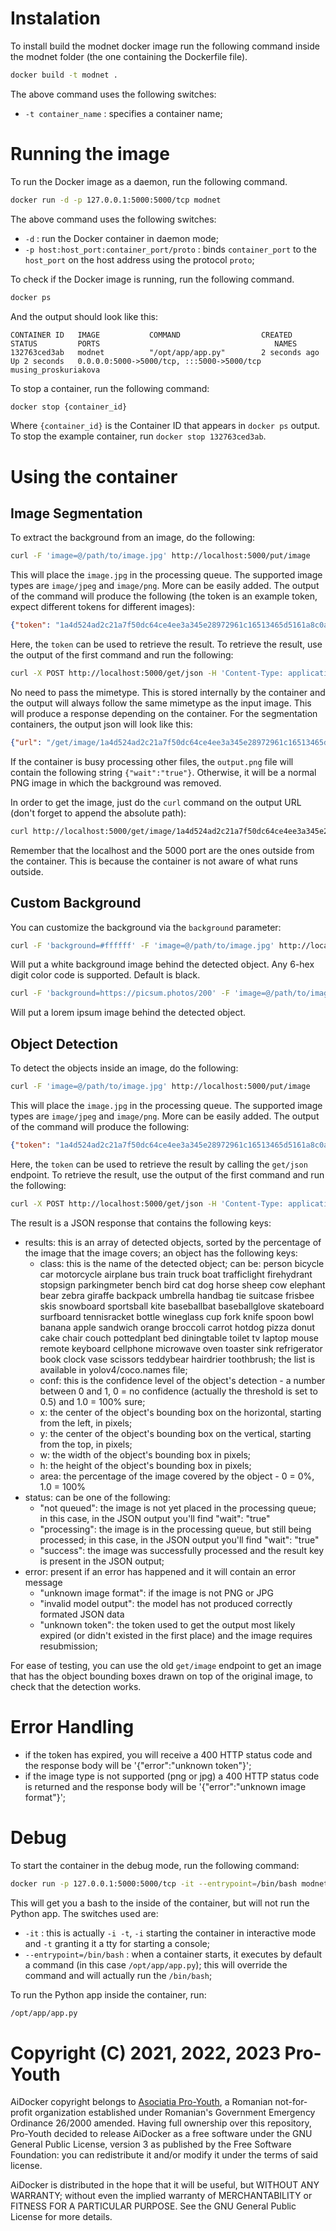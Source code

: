 # Instalation

To install build the modnet docker image run the following command inside the modnet folder (the one containing the Dockerfile file).

```sh
docker build -t modnet .
```

The above command uses the following switches:
- `-t container_name` : specifies a container name;

# Running the image

To run the Docker image as a daemon, run the following command.

```sh
docker run -d -p 127.0.0.1:5000:5000/tcp modnet
```

The above command uses the following switches:
- `-d` : run the Docker container in daemon mode;
- `-p host:host_port:container_port/proto` : binds `container_port` to the `host_port` on the host address using the protocol `proto`;

To check if the Docker image is running, run the following command.

```sh
docker ps
```

And the output should look like this:
```
CONTAINER ID   IMAGE           COMMAND                  CREATED         STATUS         PORTS                                       NAMES
132763ced3ab   modnet          "/opt/app/app.py"        2 seconds ago   Up 2 seconds   0.0.0.0:5000->5000/tcp, :::5000->5000/tcp   musing_proskuriakova
```

To stop a container, run the following command:

```sh
docker stop {container_id}
```

Where `{container_id}` is the Container ID that appears in `docker ps` output. To stop the example container, run `docker stop 132763ced3ab`.

# Using the container

## Image Segmentation ##

To extract the background from an image, do the following:

```sh
curl -F 'image=@/path/to/image.jpg' http://localhost:5000/put/image
```

This will place the `image.jpg` in the processing queue. The supported image types are `image/jpeg` and `image/png`. More can be easily added. The output of the command will produce the following (the token is an example token, expect different tokens for different images):

```json
{"token": "1a4d524ad2c21a7f50dc64ce4ee3a345e28972961c16513465d5161a8c0a3d1b"}
```

Here, the `token` can be used to retrieve the result. To retrieve the result, use the output of the first command and run the following:

```sh
curl -X POST http://localhost:5000/get/json -H 'Content-Type: application/json' -d '{"token": "1a4d524ad2c21a7f50dc64ce4ee3a345e28972961c16513465d5161a8c0a3d1b"}'
```

No need to pass the mimetype. This is stored internally by the container and the output will always follow the same mimetype as the input image.
This will produce a response depending on the container. For the segmentation containers, the output json will look like this:

```json
{"url": "/get/image/1a4d524ad2c21a7f50dc64ce4ee3a345e28972961c16513465d5161a8c0a3d1b.jpg", "status": "success"}
```

If the container is busy processing other files, the `output.png` file will contain the following string `{"wait":"true"}`. Otherwise, it will be a normal PNG image in which the background was removed.

In order to get the image, just do the `curl` command on the output URL (don't forget to append the absolute path):

```sh
curl http://localhost:5000/get/image/1a4d524ad2c21a7f50dc64ce4ee3a345e28972961c16513465d5161a8c0a3d1b.jpg --output out.jpg
```

Remember that the localhost and the 5000 port are the ones outside from the container. This is because the container is not aware of what runs outside.

## Custom Background ##

You can customize the background via the `background` parameter:

```sh
curl -F 'background=#ffffff' -F 'image=@/path/to/image.jpg' http://localhost:5000/put/image
```

Will put a white background image behind the detected object. Any 6-hex digit color code is supported. Default is black.

```sh
curl -F 'background=https://picsum.photos/200' -F 'image=@/path/to/image.jpg' http://localhost:5000/put/image
```

Will put a lorem ipsum image behind the detected object.

## Object Detection ##

To detect the objects inside an image, do the following:

```sh
curl -F 'image=@/path/to/image.jpg' http://localhost:5000/put/image
```

This will place the `image.jpg` in the processing queue. The supported image types are `image/jpeg` and `image/png`. More can be easily added. The output of the command will produce the following:

```json
{"token": "1a4d524ad2c21a7f50dc64ce4ee3a345e28972961c16513465d5161a8c0a3d1b", "mime": "image/jpeg"}
```

Here, the `token` can be used to retrieve the result by calling the `get/json` endpoint. To retrieve the result, use the output of the first command and run the following:

```sh
curl -X POST http://localhost:5000/get/json -H 'Content-Type: application/json' -d '{"token": "1a4d524ad2c21a7f50dc64ce4ee3a345e28972961c16513465d5161a8c0a3d1b", "mime": "image/jpeg"}' --output /path/to/output.json
```

The result is a JSON response that contains the following keys:
* results: this is an array of detected objects, sorted by the percentage of the image that the image covers; an object has the following keys:
    * class: this is the name of the detected object; can be: person bicycle car motorcycle airplane bus train truck boat trafficlight firehydrant stopsign parkingmeter bench bird cat dog horse sheep cow elephant bear zebra giraffe backpack umbrella handbag tie suitcase frisbee skis snowboard sportsball kite baseballbat baseballglove skateboard surfboard tennisracket bottle wineglass cup fork knife spoon bowl banana apple sandwich orange broccoli carrot hotdog pizza donut cake chair couch pottedplant bed diningtable toilet tv laptop mouse remote keyboard cellphone microwave oven toaster sink refrigerator book clock vase scissors teddybear hairdrier toothbrush; the list is available in yolov4/coco.names file;
    * conf: this is the confidence level of the object's detection - a number between 0 and 1, 0 = no confidence (actually the threshold is set to 0.5) and 1.0 = 100% sure;
    * x: the center of the object's bounding box on the horizontal, starting from the left, in pixels;
    * y: the center of the object's bounding box on the vertical, starting from the top, in pixels;
    * w: the width of the object's bounding box in pixels;
    * h: the height of the object's bounding box in pixels;
    * area: the percentage of the image covered by the object - 0 = 0%, 1.0 = 100%
* status: can be one of the following:
    * "not queued": the image is not yet placed in the processing queue; in this case, in the JSON output you'll find "wait": "true"
    * "processing": the image is in the processing queue, but still being processed; in this case, in the JSON output you'll find "wait": "true"
    * "success": the image was successfully processed and the result key is present in the JSON output;
* error: present if an error has happened and it will contain an error message
    * "unknown image format": if the image is not PNG or JPG
    * "invalid model output": the model has not produced correctly formated JSON data
    * "unknown token": the token used to get the output most likely expired (or didn't existed in the first place) and the image requires resubmission;

For ease of testing, you can use the old `get/image` endpoint to get an image that has the object bounding boxes drawn on top of the original image, to check that the detection works.

# Error Handling

- if the token has expired, you will receive a 400 HTTP status code and the response body will be '{"error":"unknown token"}';
- if the image type is not supported (png or jpg) a 400 HTTP status code is returned and the response body will be '{"error":"unknown image format"}';

# Debug

To start the container in the debug mode, run the following command:

```sh
docker run -p 127.0.0.1:5000:5000/tcp -it --entrypoint=/bin/bash modnet
```

This will get you a bash to the inside of the container, but will not run the Python app. The switches used are:
- `-it` : this is actually `-i -t`, `-i` starting the container in interactive mode and `-t` granting it a tty for starting a console;
- `--entrypoint=/bin/bash` : when a container starts, it executes by default a command (in this case `/opt/app/app.py`); this will override the command and will actually run the `/bin/bash`;

To run the Python app inside the container, run:

```sh
/opt/app/app.py
```

# Copyright (C) 2021, 2022, 2023 Pro-Youth

AiDocker copyright belongs to [Asociatia Pro-Youth](https://www.pro-youth.ro), a Romanian not-for-profit organization established under Romanian's Government Emergency Ordinance 26/2000 amended. Having full ownership over this repository, Pro-Youth decided to release AiDocker as a free software under the GNU General Public License, version 3 as published by the Free Software Foundation: you can redistribute it and/or modify it under the terms of said license.

AiDocker is distributed in the hope that it will be useful,  but WITHOUT ANY WARRANTY; without even the implied warranty of  MERCHANTABILITY or FITNESS FOR A PARTICULAR PURPOSE.  See the GNU General Public License for more details.

